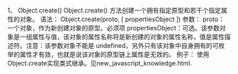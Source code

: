 1、 Object.create()
	Object.create() 方法创建一个拥有指定原型和若干个指定属性的对象。
	语法：
		Object.create(proto, [ propertiesObject ])
	参数：
		proto：一个对象，作为新创建对象的原型。必须项
		propertiesObject：可选。该参数对象是一组属性与值，该对象的属性名称将是新创建的对象的属性名称，值是属性描述符。注意：该参数对象不能是 undefined，另外只有该对象中自身拥有的可枚举的属性才有效，也就是说该对象的原型链上属性是无效的。
	例子：
		使用Object.create实现类式继承。见new_javascript_knowledge.html.
